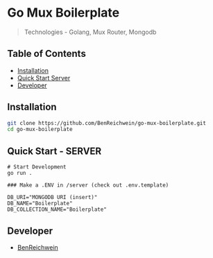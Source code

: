 # Go Mux Boilerplate
> Technologies - Golang, Mux Router, Mongodb

## Table of Contents

- [Installation](#installation)
- [Quick Start Server](#quick-start---server)
- [Developer](#developer)

## Installation

```sh
git clone https://github.com/BenReichwein/go-mux-boilerplate.git
cd go-mux-boilerplate
```

## Quick Start - SERVER
```
# Start Development
go run .

### Make a .ENV in /server (check out .env.template)

DB_URI="MONGODB URI (insert)"
DB_NAME="Boilerplate"
DB_COLLECTION_NAME="Boilerplate"
```

## Developer

* [BenReichwein](https://github.com/BenReichwein)


